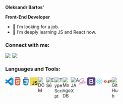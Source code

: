 **Oleksandr Bartos'**

**Front-End Developer**

- 🔭 I’m looking for a job. 
- 🌱 I’m deeply learning JS and React now. 

### Connect with me:

[<img align="left"  width="22px" src="https://user-images.githubusercontent.com/93146105/166655312-040be534-99a3-4c68-a3c0-51120ee1c9a8.png" />][mail]
[<img align="left"  width="22px" src="https://user-images.githubusercontent.com/93146105/166655019-e66488ca-75fb-4e01-b101-6600df266b13.png" />][telegram]

<br />

### Languages and Tools:

<img align="left" alt="Visual Studio Code" width="26px" src="https://raw.githubusercontent.com/github/explore/80688e429a7d4ef2fca1e82350fe8e3517d3494d/topics/visual-studio-code/visual-studio-code.png" />
<img align="left" alt="HTML5" width="26px" src="https://raw.githubusercontent.com/github/explore/80688e429a7d4ef2fca1e82350fe8e3517d3494d/topics/html/html.png" />
<img align="left" alt="CSS3" width="26px" src="https://raw.githubusercontent.com/github/explore/80688e429a7d4ef2fca1e82350fe8e3517d3494d/topics/css/css.png" />
<img align="left" alt="JavaScript" width="26px" src="https://raw.githubusercontent.com/github/explore/80688e429a7d4ef2fca1e82350fe8e3517d3494d/topics/javascript/javascript.png" />
<img align="left" alt="DOM" width="26px" src="https://user-images.githubusercontent.com/93146105/166656696-d4a33546-8c6e-4d28-9d46-2a6de8c6313e.png" />
<img align="left" alt="ES6" width="26px" src="https://user-images.githubusercontent.com/93146105/166651766-9ad40c8d-17c6-4096-815c-cecd15ea1e5b.png" />
<img align="left" alt="TypeScript" width="26px" src="https://user-images.githubusercontent.com/93146105/166652865-25694edd-1671-4e89-995b-39fddfdc5186.png" />
<img align="left" alt="MongoDB" width="26px" src="https://user-images.githubusercontent.com/93146105/166655801-1bc16e67-6f71-4103-a9f1-63ca343460dd.png" />
<img align="left" alt="AJAX" width="26px" src="https://user-images.githubusercontent.com/93146105/166657118-08cf1d74-7510-47c1-8e35-b53bbb9eba7f.png" />
<img align="left" alt="Sass" width="26px" src="https://raw.githubusercontent.com/github/explore/80688e429a7d4ef2fca1e82350fe8e3517d3494d/topics/sass/sass.png" />
<img align="left" alt="Bootstrap" width="26px" src="https://raw.githubusercontent.com/github/explore/80688e429a7d4ef2fca1e82350fe8e3517d3494d/topics/bootstrap/bootstrap.png" />
<img align="left" alt="React" width="26px" src="https://raw.githubusercontent.com/github/explore/80688e429a7d4ef2fca1e82350fe8e3517d3494d/topics/react/react.png" />
<img align="left" alt="Git" width="26px" src="https://raw.githubusercontent.com/github/explore/80688e429a7d4ef2fca1e82350fe8e3517d3494d/topics/git/git.png" />
<img align="left" alt="GitHub" width="26px" src="https://user-images.githubusercontent.com/93146105/166658216-a6188b67-549d-44af-81c6-17f8e44966c3.svg" />



<br />
<br />

[mail]: mailto:buzzsquez@gmail.com
[telegram]:https://t.me/Buzzsquez

<!---
buzzsquez/buzzsquez is a ✨ special ✨ repository because its `README.md` (this file) appears on your GitHub profile.
You can click the Preview link to take a look at your changes.
--->
